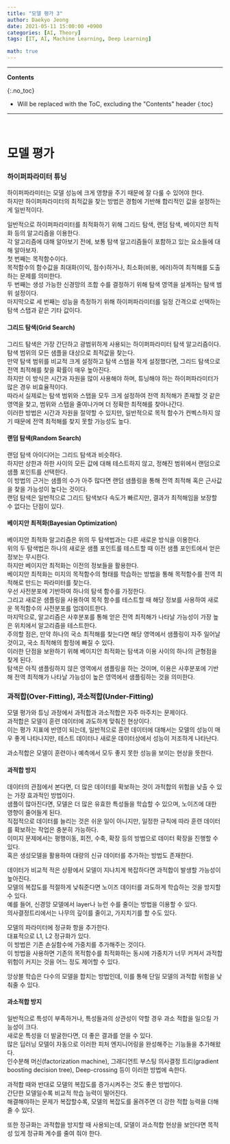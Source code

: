 ```yaml
---
title: "모델 평가 3"
author: Daekyo Jeong
date: 2021-05-11 15:00:00 +0900
categories: [AI, Theory]
tags: [IT, AI, Machine Learning, Deep Learning]

math: true
---
```


---
**Contents**

{:.no_toc}

* Will be replaced with the ToC, excluding the "Contents" header
{:toc}
---

<br/>

# **모델 평가**  

### **하이퍼파라미터 튜닝**  

하이퍼파라미터는  모델 성능에 크게 영향을 주기 때문에 잘 다룰 수 있어야 한다.  
하지만 하이퍼파라미터의 최적값을 찾는 방법은 경험에 기반해 합리적인 값을 설정하는게 일반적이다.  

일반적으로 하이퍼파라미터를 최적화하기 위해 그리드 탐색, 랜덤 탐색, 베이지안 최적화 등의 알고리즘을 이용한다.  
각 알고리즘에 대해 알아보기 전에, 보통 탐색 알고리즘들이 포함하고 있는 요소들에 대해 알아보자.  
첫 번째는 목적함수이다.  
목적함수의 함수값을 최대화(이익, 점수)하거나, 최소화(비용, 에러)하여 최적해를 도출하는 문제를 의미한다.  
두 번째는 생성 가능한 신경망의 조합 수를 결정하기 위해 탐색 영역을 설계하는 탐색 범위 설정이다.  
마지막으로 세 번째는 성능을 측정하기 위해 하이퍼파라미터를 일정 간격으로 선택하는 탐색 스탭과 같은 기타 값이다.  

#### 그리드 탐색(Grid Search)  

그리드 탐색은 가장 간단하고 광범위하게 사용되는 하이퍼파라미터 탐색 알고리즘이다.  
탐색 범위의 모든 샘플을 대상으로 최적값을 찾는다.  
만약 탐색 범위를 비교적 크게 설정하고 탐색 스탭을 작게 설정했다면, 그리드 탐색으로 전역 최적해를 찾을 확률이 매우 높아진다.  
하지만 이 방식은 시간과 자원을 많이 사용해야 하며, 튜닝해야 하는 하이퍼파라미터가 많은 경우 비효율적이다.  
따라서 실제로는 탐색 범위와 스탭을 모두 크게 설정하여 전역 최적해가 존재할 것 같은 영역을 찾고, 범위와 스탭을 줄여나가며 더 정확한 최적해를 찾아나간다.  
이러한 방법은 시간과 자원을 절약할 수 있지만, 일반적으로 목적 함수가 컨벡스하지 않기 때문에 전역 최적해를 찾지 못할 가능성도 높다.  

#### 랜덤 탐색(Random Search)  

랜덤 탐색 아이디어는 그리드 탐색과 비슷하다.  
하지만 상한과 하한 사이의 모든 값에 대해 테스트하지 않고, 정해진 범위에서 랜덤으로 샘플 포인트를 선택한다.  
이 방법의 근거는 샘플의 수가 아주 많다면 랜덤 샘플링을 통해 전역 최적해 혹은 근사값을 찾을 가능성이 높다는 것이다.  
랜덤 탐색은 일반적으로 그리드 탐색보다 속도가 빠르지만, 결과가 최적해임을 보장할 수 없다는 단점이 있다.  

#### 베이지안 최적화(Bayesian Optimization)  

베이지안 최적화 알고리즘은 위의 두 탐색법과는 다른 새로운 방식을 이용한다.  
위의 두 탐색법은 하나의 새로운 샘플 포인트를 테스트할 때 이전 샘플 포인트에서 얻은 정보는 무시한다.  
하지만 베이지안 최적화는 이전의 정보들을 활용한다.  
베이지안 최적화는 미지의 목적함수의 형태를 학습하는 방법을 통해 목적함수를 전역 최적해로 만드는 파라미터를 찾는다.  
우선 사전분포에 기반하여 하나의 탐색 함수를 가정한다.  
그리고 새로운 샘플링을 사용하여 목적 함수를 테스트할 때 해당 정보를 사용하여 새로운 목적함수의 사전분포를 업데이트한다.  
마지막으로, 알고리즘은 사후분포를 통해 얻은 전역 최적해가 나타날 가능성이 가장 높은 위치에서 알고리즘을 테스트한다.  
주의할 점은, 만약 하나의 국소 최적해를 찾는다면 해당 영역에서 샘플링이 자주 일어날 것이고, 국소 최적해의 함정에 빠질 수 있다.  
이러한 단점을 보완하기 위해 베이지안 최적화는 탐색과 이용 사이의 하나의 균형점을 찾게 된다.  
탐색은 아직 샘플링하지 않은 영역에서 샘플링을 하는 것이며, 이용은 사후분포에 기반해 전역 최적해가 나타날 가능성이 높은 영역에서 샘플링하는 것을 의미한다.  

### **과적합(Over-Fitting), 과소적합(Under-Fitting)**  

모델 평가와 튜닝 과정에서 과적합과 과소적합은 자주 마주치는 문제이다.  
과적합은 모델이 훈련 데이터에 과도하게 맞춰진 현상이다.  
이는 평가 지표에 반영이 되는데, 일반적으로 훈련 데이터에 대해서는 모델의 성능이 매우 좋게 나타나지만, 테스트 데이터나 새로운 데이터상에서 성능이 저조하게 나타난다.  

과소적합은 모델이 훈련이나 예측에서 모두 좋지 못한 성능을 보이는 현상을 뜻한다.  


#### 과적합 방지  

데이터의 관점에서 본다면, 더 많은 데이터를 확보하는 것이 과적합의 위험을 낮출 수 있는 가장 효과적인 방법이다.  
샘플이 많아진다면, 모델은 더 많은 유효한 특성들을 학습할 수 있으며, 노이즈에 대한 영향이 줄어들게 된다.  
직접적으로 데이터를 늘리는 것은 쉬운 일이 아니지만, 일정한 규칙에 따라 훈련 데이터를 확보하는 작업은 충분히 가능하다.  
이미지 문제에서는 평행이동, 회전, 수축, 확장 등의 방법으로 데이터 확장을 진행할 수 있다.  
혹은 생성모델을 활용하여 대량의 신규 데이터를 추가하는 방법도 존재한다.  

데이터가 비교적 적은 상황에서 모델이 지나치게 복잡하다면 과적합이 발생할 가능성이 높아진다.  
모델의 복잡도를 적절하게 낮춰준다면 노이즈 데이터를 과도하게 학습하는 것을 방지할 수 있다.  
예를 들어, 신경망 모델에서 layer나 뉴런 수를 줄이는 방법을 이용할 수 있다.  
의사결정트리에서는 나무의 깊이를 줄이고, 가지치기를 할 수도 있다.  

모델의 파라미터에 정규화 항을 추가한다.  
대표적으로 L1, L2 정규화가 있다.  
이 방법은 기존 손실함수에 가중치를 추가해주는 것이다.  
이 방법을 사용하면 기존의 목적함수를 최적화하는 동시에 가중치가 너무 커져서 과적합 위험이 커지는 것을 어느 정도 제어할 수 있다.  

앙상블 학습은 다수의 모델을 합치는 방법인데, 이를 통해 단일 모델의 과적합 위험을 낮춰줄 수 있다.  

#### 과소적합 방지  

일반적으로 특성이 부족하거나, 특성들과의 상관성이 약할 경우 과소 적합을 일으킬 가능성이 크다.  
새로운 특성을 더 발굴한다면, 더 좋은 결과를 얻을 수 있다.  
많은 딥러닝 모델이 자동으로 이러한 피처 엔지니어링을 완성해주는 기능들을 추가해왔다.  
인수분해 머신(factorization machine), 그래디언트 부스팅 의사결정 트리(gradient boosting decision tree), Deep-crossing 등이 이러한 방법에 속한다.  

과적합 때와 반대로 모델의 복잡도를 증가시켜주는 것도 좋은 방법이다.  
간단한 모델일수록 비교적 학습 능력이 떨어진다.  
해결해야하는 문제가 복잡할수록, 모델의 복잡도를 올려주면 더 강한 적합 능력을 더해줄 수 있다.  

또한 정규화는 과적합을 방지할 때 사용되는데, 모델이 과소적합 현상을 보인다면 목적성 있게 정규화 계수를 줄여 줘야 한다.  



<br/>
